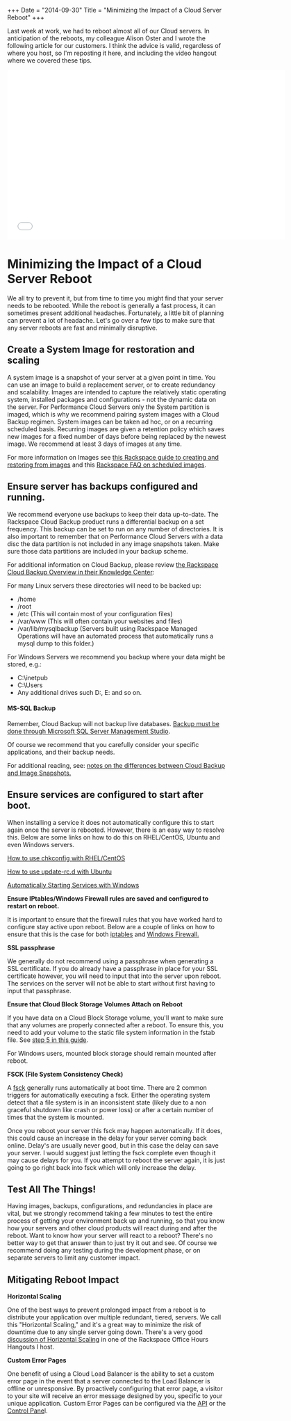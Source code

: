 +++
Date = "2014-09-30"
Title = "Minimizing the Impact of a Cloud Server Reboot"
+++

Last week at work, we had to reboot almost all of our Cloud servers. In anticipation of the reboots, my colleague Alison Oster and I wrote the following article for our customers. I think the advice is valid, regardless of where you host, so I'm reposting it here, and including the video hangout where we covered these tips.

<div class="video-container">
<iframe width="640" height="390" src="//www.youtube.com/embed/m9kg26vTGB0?list=UUG0VI_ayS-I0RQpBna4Tisw" frameborder="0" allowfullscreen></iframe></div>

# Minimizing the Impact of a Cloud Server Reboot

We all try to prevent it, but from time to time you might find that your server needs to be rebooted. While the reboot is generally a fast process, it can sometimes present additional headaches. Fortunately, a little bit of  planning can prevent a lot of headache. Let's go over a few tips to make sure that any server reboots are fast and minimally disruptive.

## Create a System Image for restoration and scaling

A system image is a snapshot of your server at a given point in time. You can use an image to build a replacement server, or to create redundancy and scalability.
Images are intended to capture the relatively static operating system, installed packages and configurations - not the dynamic data on the server. For Performance Cloud Servers only the System partition is imaged, which is why we recommend pairing system images with a Cloud Backup regimen.
System images can be taken ad hoc, or on a recurring scheduled basis. Recurring images are given a retention policy which saves new images for a fixed number of days before being replaced by the newest image. We recommend at least 3 days of images at any time.

For more information on Images see [this Rackspace guide to creating and restoring from images][1] and this [ Rackspace FAQ on scheduled images][2].


[14]: //www.rackspace.com/knowledge_center/article/cloud-essentials-creating-an-image-backup-cloning-and-restoring-a-server-from-a-saved-image
[15]: //www.rackspace.com/knowledge_center/article/scheduled-images-faq

## Ensure server has backups configured and running.

We recommend everyone use backups to keep their data up-to-date. The Rackspace Cloud Backup product runs a differential backup on a set frequency. This backup can be set to run on any number of directories. It is also important to remember that on Performance Cloud Servers with a data disc the data partition is not included in any image snapshots taken. Make sure those data partitions are included in your backup scheme.

For additional information on Cloud Backup, please review [the Rackspace Cloud Backup Overview in their Knowledge Center][1]:

   [1]: //www.rackspace.com/knowledge_center/article/rackspace-cloud-backup-overview



For many Linux servers these directories will need to be backed up:

* /home
* /root
* /etc (This will contain most of your configuration files)
* /var/www (This will often contain your websites and files)
* /var/lib/mysqlbackup (Servers built using Rackspace Managed Operations will have an automated process that automatically runs a mysql dump to this folder.)


For Windows Servers we recommend you backup where your data might be stored, e.g.:

* C:\inetpub
* C:\Users
* Any additional drives such D:, E: and so on.


#### MS-SQL Backup

Remember, Cloud Backup will not backup live databases. [Backup must be done through Microsoft SQL Server Management Studio][2].

   [2]: //www.rackspace.com/knowledge_center/article/backing-up-an-ms-sql-server-2008-database

 Of course we recommend that you carefully consider your specific applications, and their backup needs.

For additional reading, see: [notes on the differences between Cloud Backup and Image Snapshots.][3]

   [3]: //www.rackspace.com/knowledge_center/article/rackspace-cloud-backup-vs-cloud-server-image-backups


## Ensure services are configured to start after boot.

When installing a service it does not automatically configure this to start again once the server is rebooted.  However, there is an easy way to resolve this.  Below are some links on how to do this on RHEL/CentOS, Ubuntu and even Windows servers.

[How to use chkconfig with RHEL/CentOS][4]

   [4]: //www.rackspace.com/knowledge_center/article/centos-chkconfig

[How to use update-rc.d with Ubuntu][5]

   [5]: /products/f/25/t/4315

[Automatically Starting Services with Windows][6]

   [6]: //msdn.microsoft.com/en-us/library/windows/desktop/ms681957%28v=vs.85%29.aspx



**Ensure IPtables/Windows Firewall rules are saved and configured to restart on reboot.**

It is important to ensure that the firewall rules that you have worked hard to configure stay active upon reboot.  Below are a couple of links on how to ensure that this is the case for both [iptables][7] and [Windows Firewall.][8]

   [7]: https://www.centos.org/docs/5/html/5.1/Deployment_Guide/s2-basic-firewall-activate-iptables.html
   [8]: //technet.microsoft.com/en-us/library/cc749262%28v=ws.10%29.aspx



**SSL passphrase**

We generally do not recommend using a passphrase when generating a SSL certificate.  If you do already have a passphrase in place for your SSL certificate however, you will need to input that into the server upon reboot.  The services on the server will not be able to start without first having to input that passphrase.



**Ensure that Cloud Block Storage Volumes Attach on Reboot**

If you have data on a Cloud Block Storage volume, you'll want to make sure that any volumes are properly connected after a reboot. To ensure this, you need to add your volume to the static file system information in the fstab file. See [step 5 in this guide][9].

   [9]: //www.rackspace.com/knowledge_center/article/prepare-your-cloud-block-storage-volume

For Windows users, mounted block storage should remain mounted after reboot.



**FSCK (File System Consistency Check)**

A [fsck][10] generally runs automatically at boot time.  There are 2 common triggers for automatically executing a fsck.  Either the operating system detect that a file system is in an inconsistent state (likely due to a non graceful shutdown like crash or power loss) or after a certain number of times that the system is mounted.

   [10]: /general/f/34/t/3756



Once you reboot your server this fsck may happen automatically.  If it does, this could cause an increase in the delay for your server coming back online.  Delay's are usually never good, but in this case the delay can save your server.  I would suggest just letting the fsck complete even though it may cause delays for you.  If you attempt to reboot the server again, it is just going to go right back into fsck which will only increase the delay.



## Test All The Things!

Having images, backups, configurations, and redundancies in place are vital, but we strongly recommend taking a few minutes to test the entire process of getting your environment back up and running, so that you know how your servers and other cloud products will react during and after the reboot. Want to know how your server will react to a reboot? There's no better way to get that answer than to just try it out and see. Of course we recommend doing any testing during the development phase, or on separate servers to limit any customer impact.



## Mitigating Reboot Impact



**Horizontal Scaling**

One of the best ways to prevent prolonged impact from a reboot is to distribute your application over multiple redundant, tiered, servers. We call this "Horizontal Scaling," and it's a great way to minimize the risk of downtime due to any single server going down. There's a very good [discussion of Horizontal Scaling][11] in one of the Rackspace Office Hours Hangouts I host.

   [11]: //www.rackspace.com/blog/examining-horizontal-scaling-google-hangout-recap/



**Custom Error Pages**

One benefit of using a Cloud Load Balancer is the ability to set a custom error page in the event that a server connected to the Load Balancer is offline or unresponsive. By proactively configuring that error page, a visitor to your site will receive an error message designed by you, specific to your unique application. Custom Error Pages can be configured via the [API][12] or the [Control Pane][13]l.

   [12]: //docs.rackspace.com/loadbalancers/api/v1.0/clb-devguide/content/Erropage-d1e666.html
   [13]: /products/f/25/t/3612
